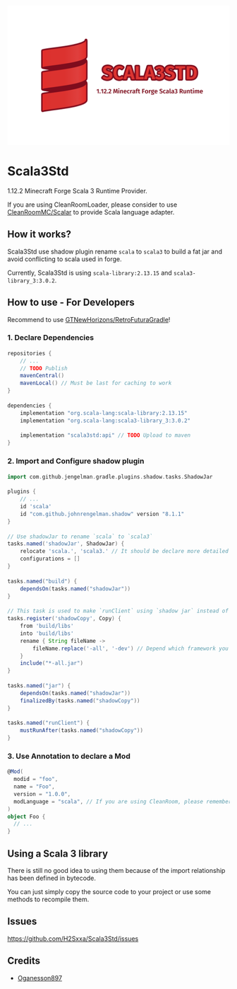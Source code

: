 ![banner](doc/scala3std.png)

# Scala3Std

1.12.2 Minecraft Forge Scala 3 Runtime Provider.

If you are using CleanRoomLoader, please consider to use [CleanRoomMC/Scalar](https://github.com/CleanroomMC/Scalar) to provide Scala language adapter.

## How it works?

Scala3Std use shadow plugin rename `scala` to `scala3` to build a fat jar and avoid conflicting to scala used in forge.

Currently, Scala3Std is using `scala-library:2.13.15` and `scala3-library_3:3.0.2`.

## How to use - For Developers

Recommend to use [GTNewHorizons/RetroFuturaGradle](https://github.com/GTNewHorizons/RetroFuturaGradle)!

### 1. Declare Dependencies

```groovy
repositories {
    // ...
    // TODO Publish
    mavenCentral()
    mavenLocal() // Must be last for caching to work
}

dependencies {
    implementation "org.scala-lang:scala-library:2.13.15"
    implementation "org.scala-lang:scala3-library_3:3.0.2"

    implementation "scala3std:api" // TODO Upload to maven
}
```

### 2. Import and Configure shadow plugin

```groovy
import com.github.jengelman.gradle.plugins.shadow.tasks.ShadowJar

plugins {
    // ...
    id 'scala'
    id "com.github.johnrengelman.shadow" version "8.1.1"
}

// Use shadowJar to rename `scala` to `scala3`
tasks.named('shadowJar', ShadowJar) {
    relocate 'scala.', 'scala3.' // It should be declare more detailed for compat
    configurations = []
}

tasks.named("build") {
    dependsOn(tasks.named("shadowJar"))
}

// This task is used to make `runClient` using `shadow jar` instead of `common jar`.
tasks.register('shadowCopy', Copy) {
    from 'build/libs'
    into 'build/libs'
    rename { String fileName ->
        fileName.replace('-all', '-dev') // Depend which framework you are using
    }
    include("*-all.jar")
}

tasks.named("jar") {
    dependsOn(tasks.named("shadowJar"))
    finalizedBy(tasks.named("shadowCopy"))
}

tasks.named("runClient") {
    mustRunAfter(tasks.named("shadowCopy"))
}
```

### 3. Use Annotation to declare a Mod

```scala 3
@Mod(
  modid = "foo",
  name = "Foo",
  version = "1.0.0",
  modLanguage = "scala", // If you are using CleanRoom, please remember to implementation `Scalar`
)
object Foo {
  // ...
}
```

## Using a Scala 3 library

There is still no good idea to using them because of the import relationship has been defined in bytecode.

You can just simply copy the source code to your project or use some methods to recompile them.

## Issues

https://github.com/H2Sxxa/Scala3Std/issues

## Credits

- [Oganesson897](https://github.com/Oganesson897)
